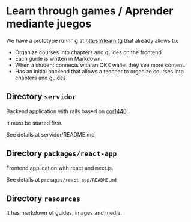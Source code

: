 #  Learn through games / Aprender mediante juegos

We have a prototype runnnig at https://learn.tg that already allows to:

* Organize courses into chapters and guides on the frontend.
* Each guide is written in Markdown.
* When a student connects with an OKX wallet they see more content.
* Has an initial backend that allows a teacher to organize courses into chapters and guides.


## Directory `servidor`

Backend application with rails based on
[cor1440](https://gitlab.com/pasosdeJesus/cor1440)

It must be started first.

See details at servidor/README.md


## Directory `packages/react-app`

Frontend application with react and next.js.

See details at `packages/react-app/README.md`


## Directory `resources` 

It has markdown of guides, images and media.

